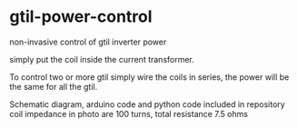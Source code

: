 # gtil-power-control
non-invasive control of gtil inverter power

simply put the coil inside the current transformer. 

To control two or more gtil simply wire  the coils in series, the power will be the same for all the gtil.

Schematic diagram, arduino code and python code included in repository
coil impedance in photo are 100 turns, total resistance 7.5 ohms

